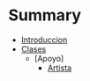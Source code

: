 # Summary

* [Introduccion](introduccion.md)
* [Clases](Clases/Clases.md)
    * [Apoyo]
      * [Artista](Clases/Apoyo/Artista.md)